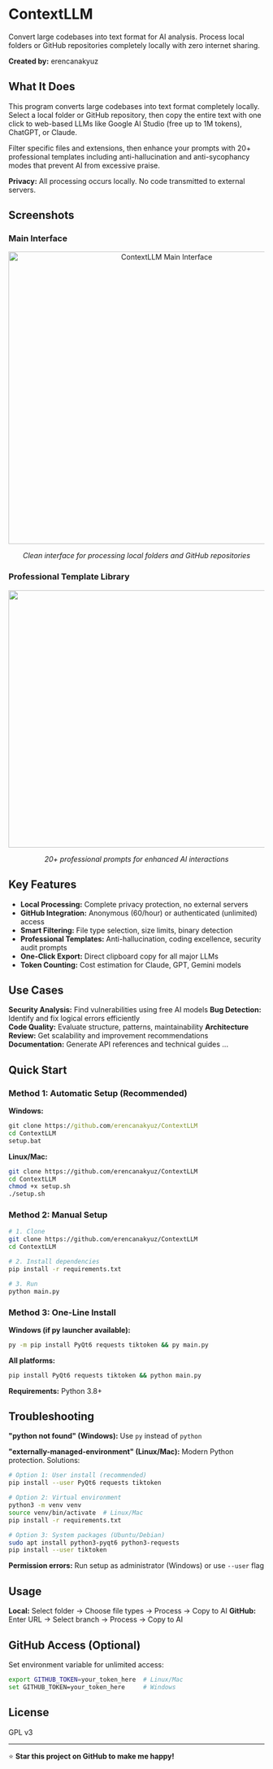 # ContextLLM

Convert large codebases into text format for AI analysis. Process local folders or GitHub repositories completely locally with zero internet sharing.

**Created by:** erencanakyuz

## What It Does

This program converts large codebases into text format completely locally. Select a local folder or GitHub repository, then copy the entire text with one click to web-based LLMs like Google AI Studio (free up to 1M tokens), ChatGPT, or Claude. 

Filter specific files and extensions, then enhance your prompts with 20+ professional templates including anti-hallucination and anti-sycophancy modes that prevent AI from excessive praise.

**Privacy:** All processing occurs locally. No code transmitted to external servers.

## Screenshots

### Main Interface
<div align="center">
  <img width="607" height="575" alt="ContextLLM Main Interface" src="https://github.com/user-attachments/assets/5c2474de-0cd3-43ba-bbad-ac20c974c0db" />
  <p><em>Clean interface for processing local folders and GitHub repositories</em></p>
</div>

### Professional Template Library
<div align="center">
  <img width="1482" height="506" alt="ContextLLM Template System" src="https://github.com/user-attachments/assets/66fec71f-3290-4d3b-a0c6-d0434a40f15c" />
  <p><em>20+ professional prompts for enhanced AI interactions</em></p>
</div>

## Key Features

- **Local Processing:** Complete privacy protection, no external servers
- **GitHub Integration:** Anonymous (60/hour) or authenticated (unlimited) access
- **Smart Filtering:** File type selection, size limits, binary detection
- **Professional Templates:** Anti-hallucination, coding excellence, security audit prompts
- **One-Click Export:** Direct clipboard copy for all major LLMs
- **Token Counting:** Cost estimation for Claude, GPT, Gemini models

## Use Cases

**Security Analysis:** Find vulnerabilities using free AI models
**Bug Detection:** Identify and fix logical errors efficiently  
**Code Quality:** Evaluate structure, patterns, maintainability
**Architecture Review:** Get scalability and improvement recommendations
**Documentation:** Generate API references and technical guides 
 ...

## Quick Start

### Method 1: Automatic Setup (Recommended)

**Windows:**
```cmd
git clone https://github.com/erencanakyuz/ContextLLM
cd ContextLLM
setup.bat
```

**Linux/Mac:**
```bash
git clone https://github.com/erencanakyuz/ContextLLM
cd ContextLLM
chmod +x setup.sh
./setup.sh
```

### Method 2: Manual Setup

```bash
# 1. Clone
git clone https://github.com/erencanakyuz/ContextLLM
cd ContextLLM

# 2. Install dependencies
pip install -r requirements.txt

# 3. Run
python main.py
```

### Method 3: One-Line Install

**Windows (if py launcher available):**
```cmd
py -m pip install PyQt6 requests tiktoken && py main.py
```

**All platforms:**
```bash
pip install PyQt6 requests tiktoken && python main.py
```

**Requirements:** Python 3.8+

## Troubleshooting

**"python not found" (Windows):** Use `py` instead of `python`

**"externally-managed-environment" (Linux/Mac):** Modern Python protection. Solutions:
```bash
# Option 1: User install (recommended)
pip install --user PyQt6 requests tiktoken

# Option 2: Virtual environment  
python3 -m venv venv
source venv/bin/activate  # Linux/Mac
pip install -r requirements.txt

# Option 3: System packages (Ubuntu/Debian)
sudo apt install python3-pyqt6 python3-requests
pip install --user tiktoken
```

**Permission errors:** Run setup as administrator (Windows) or use `--user` flag

## Usage

**Local:** Select folder → Choose file types → Process → Copy to AI
**GitHub:** Enter URL → Select branch → Process → Copy to AI


## GitHub Access (Optional)

Set environment variable for unlimited access:
```bash
export GITHUB_TOKEN=your_token_here  # Linux/Mac
set GITHUB_TOKEN=your_token_here     # Windows
```

## License

GPL v3 

---

⭐ **Star this project on GitHub to make me happy!**
